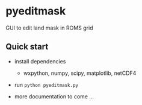 pyeditmask
==========

GUI to edit land mask in ROMS grid

Quick start
----------
- install dependencies
  - wxpython, numpy, scipy, matplotlib, netCDF4

- run `python pyeditmask.py`
- more documentation to come ...
